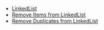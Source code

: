 - [LinkedList](./index.js)
- [Remove Items from LinkedList](./removeItems.js)
- [Remove Duplicates from LinkedList](./removeDupes.js)
